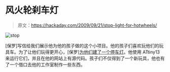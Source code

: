 # 风火轮刹车灯

> 原文：<https://hackaday.com/2009/09/21/stop-light-for-hotwheels/>

![stop](img/063defefdceea59c41500fa2df2f8c55.png "stop")

[保罗]写信给我们展示他为他的孩子做的这个小项目。他的孩子们喜欢玩他们的玩具车。为了让他们玩得更开心，[保罗][为他们建了一个停车灯](http://fangletronics.blogspot.com/2009/08/toy-traffic-lights.html)。他使用 ATtiny13 来运行它们，并且在他的网站上有源代码。孩子们不仅得到了一个新玩具，他也有了一个借口去他的工作室制作一些东西。